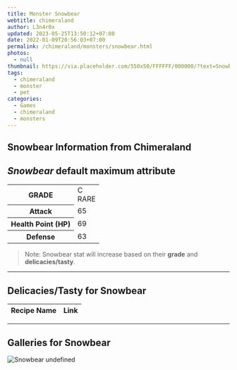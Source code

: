 ```yaml
---
title: Monster Snowbear
webtitle: chimeraland
author: L3n4r0x
updated: 2023-05-25T13:50:12+07:00
date: 2022-01-09T20:56:03+07:00
permalink: /chimeraland/monsters/snowbear.html
photos:
  - null
thumbnail: https://via.placeholder.com/550x50/FFFFFF/000000/?text=Snowbear
tags:
  - chimeraland
  - monster
  - pet
categories:
  - Games
  - chimeraland
  - monsters
---
```


<link
  rel="stylesheet"
  href="https://rawcdn.githack.com/dimaslanjaka/Web-Manajemen/870a349/css/bootstrap-5-3-0-alpha3-wrapper.css"
/>
<section id="bootstrap-wrapper">
  <h2>Snowbear Information from Chimeraland</h2>
  <h2 id="attribute"><i>Snowbear</i> default maximum attribute</h2>
  <div class="row">
    <div class="col mb-2">
      <div class="card bg-dark text-light">
        <div class="card-body">
          <table>
            <tr>
              <th>GRADE</th>
              <td>C <br /><span class="text-primary">RARE</span></td>
            </tr>
            <tr>
              <th>Attack</th>
              <td>65</td>
            </tr>
            <tr>
              <th>Health Point (HP)</th>
              <td>69</td>
            </tr>
            <tr>
              <th>Defense</th>
              <td>63</td>
            </tr>
          </table>
        </div>
      </div>
    </div>
  </div>
  <blockquote>
    Note: Snowbear stat will increase based on their <b>grade</b> and
    <b>delicacies/tasty</b>.
  </blockquote>
  <hr />
  <h2 id="delicacies">Delicacies/Tasty for Snowbear</h2>
  <div class="card">
    <div class="card-body">
      <div class="table-responsive">
        <table class="table table-striped table-dark">
          <thead>
            <tr>
              <th>Recipe Name</th>
              <th>Link</th>
            </tr>
          </thead>
          <tbody></tbody>
        </table>
      </div>
    </div>
  </div>
  <hr />
  <div id="gallery">
    <h2>Galleries for Snowbear</h2>
    <div class="row">
      <div class="col-lg-6 col-12">
        <img
          src="https://www.webmanajemen.com/undefined"
          alt="Snowbear undefined"
        />
      </div>
    </div>
  </div>
</section>
